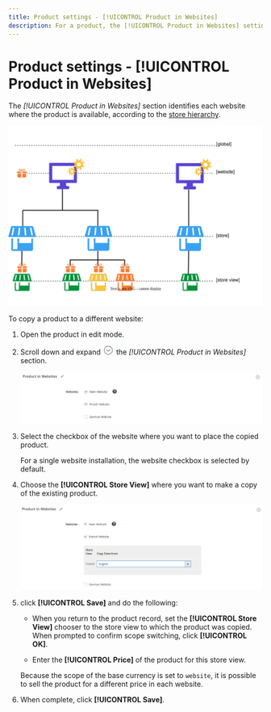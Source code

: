 ```yaml
---
title: Product settings - [!UICONTROL Product in Websites]
description: For a product, the [!UICONTROL Product in Websites] settings identify each website where the product is available.
---
```

# Product settings - [!UICONTROL Product in Websites]

The _[!UICONTROL Product in Websites]_ section identifies each website where the product is available, according to the [store hierarchy](https://docs.magento.com/user-guide/stores/stores-all-stores.html).

![Product website scope diagram](./assets/scope-product-website.svg)

To copy a product to a different website:

1. Open the product in edit mode.

1. Scroll down and expand ![Expansion selector](../assets/icon-display-expand.png) the _[!UICONTROL Product in Websites]_ section.

   ![Product in Websites](./assets/catalog-product-in-websites-multisite-main-french.png)<!-- zoom -->

1. Select the checkbox of the website where you want to place the copied product.

   For a single website installation, the website checkbox is selected by default.

1. Choose the **[!UICONTROL Store View]** where you want to make a copy of the existing product.

   ![Product in Websites](./assets/product-in-websites-multisite-copy-data.png)<!-- zoom -->

1. click **[!UICONTROL Save]** and do the following:

   - When you return to the product record, set the **[!UICONTROL Store View]** chooser to the store view to which the product was copied. When prompted to confirm scope switching, click **[!UICONTROL OK]**.

   - Enter the **[!UICONTROL Price]** of the product for this store view.

   Because the scope of the base currency is set to `website`, it is possible to sell the product for a different price in each website.

1. When complete, click **[!UICONTROL Save]**.
